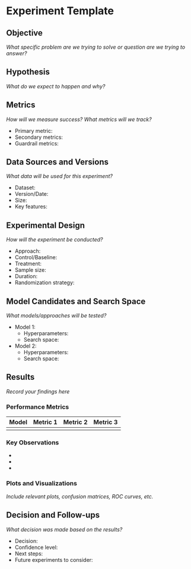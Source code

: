 # Experiment Template

## Objective
*What specific problem are we trying to solve or question are we trying to answer?*

## Hypothesis
*What do we expect to happen and why?*

## Metrics
*How will we measure success? What metrics will we track?*
- Primary metric: 
- Secondary metrics:
- Guardrail metrics:

## Data Sources and Versions
*What data will be used for this experiment?*
- Dataset: 
- Version/Date: 
- Size: 
- Key features:

## Experimental Design
*How will the experiment be conducted?*
- Approach: 
- Control/Baseline: 
- Treatment: 
- Sample size: 
- Duration: 
- Randomization strategy:

## Model Candidates and Search Space
*What models/approaches will be tested?*
- Model 1: 
  - Hyperparameters:
  - Search space:
- Model 2: 
  - Hyperparameters:
  - Search space:

## Results
*Record your findings here*

### Performance Metrics
| Model | Metric 1 | Metric 2 | Metric 3 |
|-------|----------|----------|----------|
|       |          |          |          |

### Key Observations
- 
- 
- 

### Plots and Visualizations
*Include relevant plots, confusion matrices, ROC curves, etc.*

## Decision and Follow-ups
*What decision was made based on the results?*
- Decision: 
- Confidence level: 
- Next steps: 
- Future experiments to consider:
